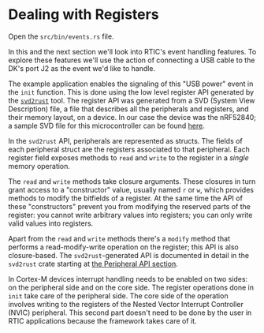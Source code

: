 # Dealing with Registers

Open the `src/bin/events.rs` file.

In this and the next section we'll look into RTIC's event handling features. To explore these features we'll use the action of connecting a USB cable to the DK's port J2 as the event we'd like to handle.

The example application enables the signaling of this "USB power" event in the `init` function. This is done using the low level register API generated by the [`svd2rust`] tool. The register API was generated from a SVD (System View Description) file, a file that describes all the peripherals and registers, and their memory layout, on a device. In our case the device was the nRF52840; a sample SVD file for this microcontroller can be found [here][nrf52840.svd].

[`svd2rust`]: https://crates.io/crates/svd2rust
[nrf52840.svd]: https://github.com/NordicSemiconductor/nrfx/blob/master/mdk/nrf52840.svd

In the `svd2rust` API, peripherals are represented as structs. The fields of each peripheral struct are the registers associated to that peripheral. Each register field exposes methods to `read` and `write` to the register in a *single* memory operation.

The `read` and `write` methods take closure arguments. These closures in turn grant access to a "constructor" value, usually named `r` or `w`, which provides methods to modify the bitfields of a register. At the same time the API of these "constructors" prevent you from modifying the reserved parts of the register: you cannot write arbitrary values into registers; you can only write valid values into registers.

Apart from the `read` and `write` methods there's a `modify` method that performs a read-modify-write operation on the register; this API is also closure-based. The `svd2rust`-generated API is documented in detail in the `svd2rust` crate starting at [the Peripheral API section][svd2rust-api].


[svd2rust-api]: https://docs.rs/svd2rust/0.17.0/svd2rust/#peripheral-api

In Cortex-M devices interrupt handling needs to be enabled on two sides: on the peripheral side and on the core side. The register operations done in `init` take care of the peripheral side. The core side of the operation involves writing to the registers of the Nested Vector Interrupt Controller (NVIC) peripheral. This second part doesn't need to be done by the user in RTIC applications because the framework takes care of it.